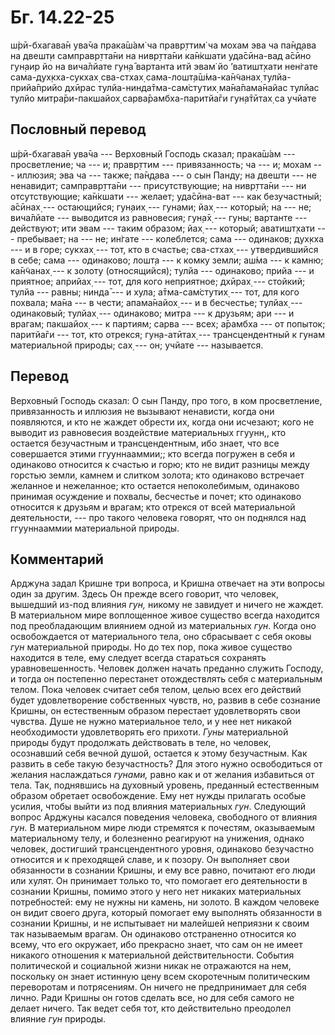 # Бг. 14.22-25
ш́рӣ-бхагава̄н ува̄ча
прака̄ш́ам̇ ча правр̣ттим̇ ча
мохам эва ча па̄н̣д̣ава
на двешт̣и самправр̣тта̄ни
на нивр̣тта̄ни ка̄н̇кшати
уда̄сӣна-вад а̄сӣно
гун̣аир йо на вича̄лйате
гун̣а̄ вартанта итй эвам̇
йо ’ватишт̣хати нен̇гате
сама-дух̣кха-сукхах̣ сва-стхах̣
сама-лошт̣а̄ш́ма-ка̄н̃чанах̣
тулйа-прийа̄прийо дхӣрас
тулйа-нинда̄тма-сам̇стутих̣
ма̄на̄пама̄найас тулйас
тулйо митра̄ри-пакшайох̣
сарва̄рамбха-паритйа̄ги
гун̣а̄тӣтах̣ са учйате
## Пословный перевод

ш́рӣ-бхагава̄н ува̄ча --- Верховный Господь сказал; прака̄ш́ам ---
просветление; ча --- и; правр̣ттим --- привязанность; ча --- и; мохам ---
иллюзия; эва ча --- также; па̄н̣д̣ава --- о сын Панду; на двешт̣и --- не
ненавидит; самправр̣тта̄ни --- присутствующие; на нивр̣тта̄ни --- ни
отсутствующие; ка̄н̇кшати --- желает; уда̄сӣна-ват --- как безучастный;
а̄сӣнах̣ --- остающийся; гун̣аих̣ --- гунами; йах̣ --- который; на --- не;
вича̄лйате --- выводится из равновесия; гун̣а̄х̣ --- гуны; вартанте ---
действуют; ити эвам --- таким образом; йах̣ --- который; аватишт̣хати ---
пребывает; на --- не; ин̇гате --- колеблется; сама --- одинаков; дух̣кха
--- и в горе; сукхах̣ --- тот, кто в счастье; сва-стхах̣ --- утвердившийся
в себе; сама --- одинаково; лошт̣а --- к комку земли; аш́ма --- к камню;
ка̄н̃чанах̣ --- к золоту (относящийся); тулйа --- одинаково; прийа --- и
приятное; априйах̣ --- тот, для кого неприятное; дхӣрах̣ --- стойкий;
тулйа --- равны; нинда̄ --- и хула; а̄тма-сам̇стутих̣ --- тот, для кого
похвала; ма̄на --- в чести; апама̄найох̣ --- и в бесчестье; тулйах̣ ---
одинаковый; тулйах̣ --- одинаково; митра --- к друзьям; ари --- и врагам;
пакшайох̣ --- к партиям; сарва --- всех; а̄рамбха --- от попыток;
паритйа̄ги --- тот, кто отрекся; гун̣а-атӣтах̣ --- трансцендентный к гунам
материальной природы; сах̣ --- он; учйате --- называется.

## Перевод

Верховный Господь сказал: О сын Панду, про того, в ком просветление,
привязанность и иллюзия не вызывают ненависти, когда они появляются, и
кто не жаждет обрести их, когда они исчезают; кого не выводит из
равновесия воздействие материальных ггуунн,, кто остается безучастным и
трансцендентным, ибо знает, что все совершается этими ггууннааммии;; кто
всегда погружен в себя и одинаково относится к счастью и горю; кто не
видит разницы между горстью земли, камнем и слитком золота; кто
одинаково встречает желанное и нежеланное; кто остается непоколебимым,
одинаково принимая осуждение и похвалы, бесчестье и почет; кто одинаково
относится к друзьям и врагам; кто отрекся от всей материальной
деятельности, --- про такого человека говорят, что он поднялся над
ггууннааммии материальной природы.

## Комментарий

Арджуна задал Кришне три вопроса, и Кришна отвечает на эти вопросы один
за другим. Здесь Он прежде всего говорит, что человек, вышедший из-под
влияния *гун,* никому не завидует и ничего не жаждет. В материальном
мире воплощенное живое существо всегда находится под преобладающим
влиянием одной из материальных *гун*. Когда оно освобождается от
материального тела, оно сбрасывает с себя оковы *гун* материальной
природы. Но до тех пор, пока живое существо находится в теле, ему
следует всегда стараться сохранять уравновешенность. Человек должен
начать преданно служить Господу, и тогда он постепенно перестанет
отождествлять себя с материальным телом. Пока человек считает себя
телом, целью всех его действий будет удовлетворение собственных чувств,
но, развив в себе сознание Кришны, он естественным образом перестает
удовлетворять свои чувства. Душе не нужно материальное тело, и у нее нет
никакой необходимости удовлетворять его прихоти. *Гуны* материальной
природы будут продолжать действовать в теле, но человек, осознавший себя
вечной душой, остается к этому безучастным. Как развить в себе такую
безучастность? Для этого нужно освободиться от желания наслаждаться
*гунами,* равно как и от желания избавиться от тела. Так, поднявшись на
духовный уровень, преданный естественным образом обретает освобождение.
Ему нет нужды прилагать особые усилия, чтобы выйти из под влияния
материальных *гун*. Следующий вопрос Арджуны касался поведения человека,
свободного от влияния *гун.* В материальном мире люди стремятся к
почестям, оказываемым материальному телу, и болезненно реагируют на
унижения, однако человек, достигший трансцендентного уровня, одинаково
безучастно относится и к преходящей славе, и к позору. Он выполняет свои
обязанности в сознании Кришны, и ему все равно, почитают его люди или
хулят. Он принимает только то, что помогает его деятельности в сознании
Кришны, помимо этого у него нет никаких материальных потребностей: ему
не нужны ни камень, ни золото. В каждом человеке он видит своего друга,
который помогает ему выполнять обязанности в сознании Кришны, и не
испытывает ни малейшей неприязни к своим так называемым врагам. Он
одинаково отстраненно относится ко всему, что его окружает, ибо
прекрасно знает, что сам он не имеет никакого отношения к материальной
действительности. События политической и социальной жизни никак не
отражаются на нем, поскольку он знает истинную цену всем скоротечным
политическим переворотам и потрясениям. Он ничего не предпринимает для
себя лично. Ради Кришны он готов сделать все, но для себя самого не
делает ничего. Так ведет себя тот, кто действительно преодолел влияние
*гун* природы.
